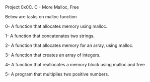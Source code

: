 Project 0x0C. C - More Malloc, Free


Below are tasks on malloc function

0- A function that allocates memory using malloc.

1- A function that concatenates two strings.

2- A function that allocates memory for an array, using malloc.

3- A function that creates an array of integers.

4- A function that reallocates a memory block using malloc and free

5- A program that multiplies two positive numbers.
